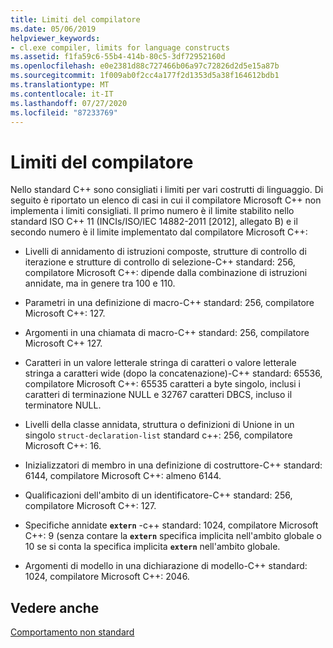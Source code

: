 ```yaml
---
title: Limiti del compilatore
ms.date: 05/06/2019
helpviewer_keywords:
- cl.exe compiler, limits for language constructs
ms.assetid: f1fa59c6-55b4-414b-80c5-3df72952160d
ms.openlocfilehash: e0e2381d88c727466b06a97c72826d2d5e15a87b
ms.sourcegitcommit: 1f009ab0f2cc4a177f2d1353d5a38f164612bdb1
ms.translationtype: MT
ms.contentlocale: it-IT
ms.lasthandoff: 07/27/2020
ms.locfileid: "87233769"
---
```

# <a name="compiler-limits"></a>Limiti del compilatore

Nello standard C++ sono consigliati i limiti per vari costrutti di linguaggio. Di seguito è riportato un elenco di casi in cui il compilatore Microsoft C++ non implementa i limiti consigliati. Il primo numero è il limite stabilito nello standard ISO C++ 11 (INCIs/ISO/IEC 14882-2011 [2012], allegato B) e il secondo numero è il limite implementato dal compilatore Microsoft C++:

- Livelli di annidamento di istruzioni composte, strutture di controllo di iterazione e strutture di controllo di selezione-C++ standard: 256, compilatore Microsoft C++: dipende dalla combinazione di istruzioni annidate, ma in genere tra 100 e 110.

- Parametri in una definizione di macro-C++ standard: 256, compilatore Microsoft C++: 127.

- Argomenti in una chiamata di macro-C++ standard: 256, compilatore Microsoft C++ 127.

- Caratteri in un valore letterale stringa di caratteri o valore letterale stringa a caratteri wide (dopo la concatenazione)-C++ standard: 65536, compilatore Microsoft C++: 65535 caratteri a byte singolo, inclusi i caratteri di terminazione NULL e 32767 caratteri DBCS, incluso il terminatore NULL.

- Livelli della classe annidata, struttura o definizioni di Unione in un singolo `struct-declaration-list` standard c++: 256, compilatore Microsoft C++: 16.

- Inizializzatori di membro in una definizione di costruttore-C++ standard: 6144, compilatore Microsoft C++: almeno 6144.

- Qualificazioni dell'ambito di un identificatore-C++ standard: 256, compilatore Microsoft C++: 127.

- Specifiche annidate **`extern`** -c++ standard: 1024, compilatore Microsoft C++: 9 (senza contare la **`extern`** specifica implicita nell'ambito globale o 10 se si conta la specifica implicita **`extern`** nell'ambito globale.

- Argomenti di modello in una dichiarazione di modello-C++ standard: 1024, compilatore Microsoft C++: 2046.

## <a name="see-also"></a>Vedere anche

[Comportamento non standard](../cpp/nonstandard-behavior.md)
